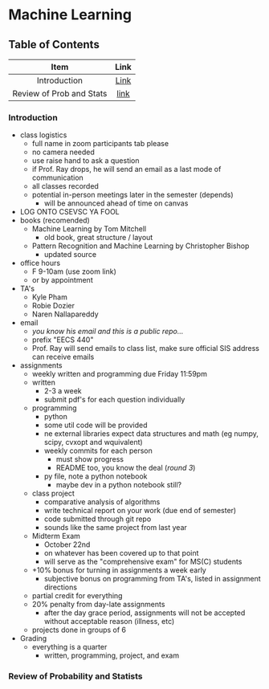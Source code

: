 # Machine Learning

## Table of Contents
Item | Link
:-: | :-:
Introduction | [Link](#Introduction)
Review of Prob and Stats | [link](#Review-of-Probability-and-Statists)

### Introduction
- class logistics
    - full name in zoom participants tab please
    - no camera needed
    - use raise hand to ask a question
    - if Prof. Ray drops, he will send an email as a last mode of communication
    - all classes recorded
    - potential in-person meetings later in the semester (depends)
        - will be announced ahead of time on canvas
- LOG ONTO CSEVSC YA FOOL
- books (recomended)
    - Machine Learning by Tom Mitchell
        - old book, great structure / layout
    - Pattern Recognition and Machine Learning by Christopher Bishop
        - updated source
- office hours
    - F 9-10am (use zoom link)
    - or by appointment
- TA's
    - Kyle Pham
    - Robie Dozier
    - Naren Nallapareddy
- email
    - *you know his email and this is a public repo...*
    - prefix "EECS 440"
    - Prof. Ray will send emails to class list, make sure official SIS address can receive emails
- assignments
    - weekly written and programming due Friday 11:59pm
    - written
        - 2-3 a week
        - submit pdf's for each question individually
    - programming
        - python
        - some util code will be provided
        - ne external libraries expect data structures and math (eg numpy, scipy, cvxopt and wquivalent)
        - weekly commits for each person
            - must show progress
            - README too, you know the deal (*round 3*)
        - py file, note a python notebook
            - maybe dev in a python notebook still?
    - class project
        - comparative analysis of algorithms
        - write technical report on your work (due end of semester)
        - code submitted through git repo
        - sounds like the same project from last year
    - Midterm Exam
        - October 22nd
        - on whatever has been covered up to that point
        - will serve as the "comprehensive exam" for MS(C) students
    - +10% bonus for turning in assignments a week early
        - subjective bonus on programming from TA's, listed in assignment directions
    - partial credit for everything
    - 20% penalty from day-late assignments
        - after the day grace period, assignments will not be accepted without acceptable reason (illness, etc)
    - projects done in groups of 6
- Grading
    - everything is a quarter
        - written, programming, project, and exam

### Review of Probability and Statists